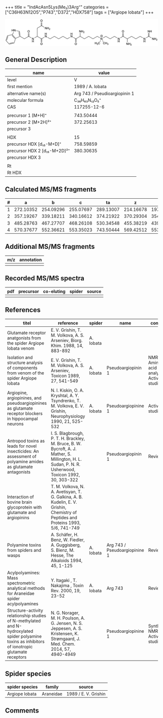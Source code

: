 +++
title = "IndAcAsn5Lys(Me₂)3Arg⁺"
categories = ["C36H63N12O5","P743","D372","HDX758"]
tags = ["Argiope lobata"]
+++

![](/img/IndAcAsn5Lys(Me2)3Arg.png)

## General Description

| name                         | value                         |
|------------------------------|-------------------------------|
| level                        | V                             |
| first mention                | 1989 / A. lobata              |
| alternative name(s)          | Arg 743 / Pseudioargiopinin 1 |
| molecular formula            | C₃₆H₆₃N₁₂O₅⁺                  |
| CAS                          | 117255-12-6                   |
|                              |                               |
| precursor 1 [M+H]⁺           | 743.50444                     |
| precursor 2 [M+2H]²⁺         | 372.25613                     |
| precursor 3                  |                               |
|                              |                               |
| HDX                          | 15                            |
| precursor HDX   [d₁₅-M+D]⁺   | 758.59859                     |
| precursor HDX 2 [d₁₅-M+2D]²⁺ | 380.30635                     |
| precursor HDX 3              |                               |
|                              |                               |
| Rt                           |                               |
| Rt HDX                       |                               |

## Calculated MS/MS fragments

| # | a         | b         | c         | ta        | z         | y         | tz        |
|---|-----------|-----------|-----------|-----------|-----------|-----------|-----------|
| 1 | 272.10352 | 254.09296 | 255.07697 | 289.13007 | 214.16678 | 197.14023 | 259.22463 |
| 2 | 357.19267 | 339.18211 | 340.16612 | 374.21922 | 370.29304 | 354.27432 | 387.31959 |
| 3 | 485.28763 | 467.27707 | 468.26108 | 530.34548 | 455.38219 | 439.36347 | 472.40874 |
| 4 | 570.37677 | 552.36621 | 553.35023 | 743.50444 | 569.42512 | 553.40640 | 586.45167 |

## Additional MS/MS fragments

| m/z       | annotation |
|-----------|------------|
|           |            |

## Recorded MS/MS spectra

| pdf | precursor | co-eluting | spider    | source                              |
|-----|-----------|------------|-----------|-------------------------------------|
|     |           |            |           |                                     |

## References

| titel                                                                                                                                              | reference                                                                                                                                             | spider    | name                          | content                                         | link                                                                        |
|----------------------------------------------------------------------------------------------------------------------------------------------------|-------------------------------------------------------------------------------------------------------------------------------------------------------|-----------|-------------------------------|-------------------------------------------------|-----------------------------------------------------------------------------|
| Glutamate receptor anatgonists from the spider Argiope lobata venom                                                                                | E. V. Grishin, T. M. Volkova, A. S. Arseniev, Biorg. Khim. 1988, 14, 883-892                                                                          | A. lobata |                               |                                                 |                                                                         |
| Isolation and structure analysis of components from venom of the spider Argiope lobata                                                             | E. V. Grishin, T. M. Volkova, A. S. Arseniev, Toxicon 1989, 27, 541-549                                                                               | A. lobata | Pseudoargiopinin 1            | NMR (ns), Amino acid analysis, Activity-studies | [Link](https://www.sciencedirect.com/science/article/pii/0041010189901153)  |
| Argiopine, argiopinines, and pseudoargiopinines as glutamate receptor blockers in hippocampal neurons                                              | N. I. Kiskin, O. A. Kryshtal, A. Y. Tsyndrenko, T. M. Volkova, E. V. Grishin, Neurophysiology 1990, 21, 525-532                                       | A. lobata | Pseudoargiopinine 1           | Activity-studies                                | [Link](https://link.springer.com/article/10.1007/BF01051949)                |
| Antropod toxins as leads for novel insecticides: An assessment of polyamine amides as glutamate antagonists                                        | I. S. Blagbrough, P. T. H. Brackley, M. Bruce, B. W. Bycroft, A. J. Mather, S. Millington, H. L. Sudan, P. N. R. Usherwood, Toxicon 1992, 30, 303-322 |           | Pseudoargiopinin 1            | Review                                          | [Link](https://www.sciencedirect.com/science/article/pii/0041010192908712)  |
| Interaction of bovine brain glycoprotein with glutamate and argiopinins                                                                            | T. M. Volkova, N. A. Avetisyan, T. G. Galkina, A. B. Kudelin, E. V. Grishin, Chemistry of Peptides and Proteins 1993, 5/6, 741-749                    |           |                               |                                                 |                                                                          |
| Polyamine toxins from spiders and wasps                                                                                                            | A. Schäfer, H. Benz, W. Fiedler, A. Guggisberg, S. Bienz, M. Hesse, The Alkaloids 1994, 45, 1-125                                                     | A. lobata | Arg 743 / Pseudoargiopinine 1 | Review                                          | [Link](https://www.sciencedirect.com/science/article/pii/S009995980860276X) |
| Acylpolyamines: Mass spectrometric analytical methods for Araneidae spider acylpolyamines                                                          | Y. Itagaki , T. Nakajima , Toxin Rev. 2000, 19, 23-52                                                                                                 | A. lobata | Arg 743                       | Review                                          | [Link](https://www.tandfonline.com/doi/abs/10.1081/TXR-100100314)           |
| Structure-activity relationship studies of N-methylated and N-hydroxylated spider polyamine toxins as inhibitors of ionotropic glutamate receptors | N. G. Norager, M. H. Poulson, A. G. Jensen, N. S. Jeppesen, A. S. Kristensen, K. Strømgaard, J. Med. Chem. 2014, 57, 4940-4949                        |           | Pseudoargiopinine 1           | Synthesis, NMR, Activity-studies                | [Link](https://pubs.acs.org/doi/abs/10.1021/jm5004705)                      |

## Spider species

| spider species | family    | source               |
|----------------|-----------|----------------------|
| Argiope lobata | Araneidae | 1989 / E. V. Grishin |

## Comments